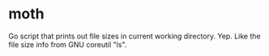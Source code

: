 # moth
Go script that prints out file sizes in current working directory.
Yep. Like the file size info from GNU coreutil "ls".
